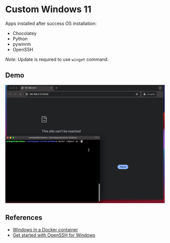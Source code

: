 # Custom Windows 11

Apps installed after success OS installation:
- Chocolatey
- Python
- pywinrm
- OpenSSH

*Note:* Update is required to use `winget` command.

## Demo
<img src="https://raw.githubusercontent.com/prmiguel/media/main/2f08541a-966c-4111-af67-3cfcfdb86b37.gif" width="700"/>

## References
- [Windows in a Docker container](https://github.com/dockur/windows)
- [Get started with OpenSSH for Windows](https://learn.microsoft.com/en-us/windows-server/administration/openssh/openssh_install_firstuse?tabs=gui)
